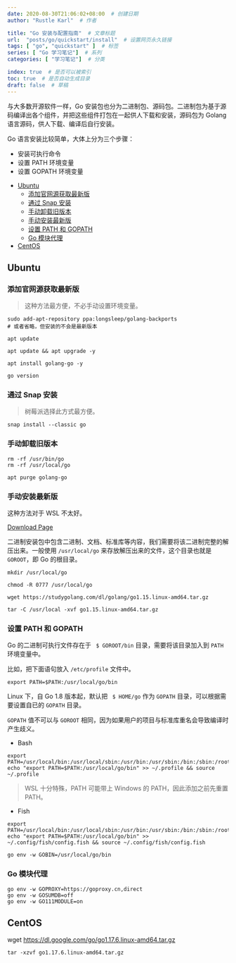 ```yaml
---
date: 2020-08-30T21:06:02+08:00  # 创建日期
author: "Rustle Karl"  # 作者

title: "Go 安装与配置指南"  # 文章标题
url:  "posts/go/quickstart/install"  # 设置网页永久链接
tags: [ "go", "quickstart" ]  # 标签
series: [ "Go 学习笔记"]  # 系列
categories: [ "学习笔记"]  # 分类

index: true  # 是否可以被索引
toc: true  # 是否自动生成目录
draft: false  # 草稿
---
```


与大多数开源软件一样，Go 安装包也分为二进制包、源码包。二进制包为基于源码编译出各个组件，并把这些组件打包在一起供人下载和安装，源码包为 Golang 语言源码，供人下载、编译后自行安装。

Go 语言安装比较简单，大体上分为三个步骤：

* 安装可执行命令
* 设置 PATH 环境变量
* 设置 GOPATH 环境变量

- [Ubuntu](#ubuntu)
  - [添加官网源获取最新版](#添加官网源获取最新版)
  - [通过 Snap 安装](#通过-snap-安装)
  - [手动卸载旧版本](#手动卸载旧版本)
  - [手动安装最新版](#手动安装最新版)
  - [设置 PATH 和 GOPATH](#设置-path-和-gopath)
  - [Go 模块代理](#go-模块代理)
- [CentOS](#centos)

## Ubuntu

### 添加官网源获取最新版

> 这种方法最方便，不必手动设置环境变量。

```shell
sudo add-apt-repository ppa:longsleep/golang-backports
# 或者省略，但安装的不会是最新版本
```

```shell
apt update

apt update && apt upgrade -y

apt install golang-go -y
```

```shell
go version
```

### 通过 Snap 安装

> 树莓派选择此方式最方便。

```shell
snap install --classic go
```

### 手动卸载旧版本

```shell
rm -rf /usr/bin/go
rm -rf /usr/local/go

apt purge golang-go
```

### 手动安装最新版

这种方法对于 WSL 不太好。

[Download Page](https://studygolang.com/dl)

二进制安装包中包含二进制、文档、标准库等内容，我们需要将该二进制完整的解压出来。一般使用 `/usr/local/go` 来存放解压出来的文件，这个目录也就是 `GOROOT`，即 Go 的根目录。

```shell
mkdir /usr/local/go

chmod -R 0777 /usr/local/go
```

```shell
wget https://studygolang.com/dl/golang/go1.15.linux-amd64.tar.gz
```

```shell
tar -C /usr/local -xvf go1.15.linux-amd64.tar.gz
```

### 设置 PATH 和 GOPATH

Go 的二进制可执行文件存在于 ` $ GOROOT/bin` 目录，需要将该目录加入到 `PATH` 环境变量中。

比如，把下面语句放入 `/etc/profile` 文件中。

```shell
export PATH=$PATH:/usr/local/go/bin
```

Linux 下，自 Go 1.8 版本起，默认把 ` $ HOME/go` 作为 `GOPATH` 目录，可以根据需要设置自已的 `GOPATH` 目录。

`GOPATH` 值不可以与 `GOROOT` 相同，因为如果用户的项目与标准库重名会导致编译时产生歧义。

- Bash

```shell
export PATH=/usr/local/bin:/usr/local/sbin:/usr/bin:/usr/sbin:/bin:/sbin:/root/bin
echo "export PATH=$PATH:/usr/local/go/bin" >> ~/.profile && source ~/.profile
```

> WSL 十分特殊，PATH 可能带上 Windows 的 PATH，因此添加之前先重置 PATH。

- Fish

```shell
export PATH=/usr/local/bin:/usr/local/sbin:/usr/bin:/usr/sbin:/bin:/sbin:/root/bin
echo "export PATH=$PATH:/usr/local/go/bin" >> ~/.config/fish/config.fish && source ~/.config/fish/config.fish
```

```shell
go env -w GOBIN=/usr/local/go/bin
```

### Go 模块代理

```shell
go env -w GOPROXY=https://goproxy.cn,direct
go env -w GOSUMDB=off
go env -w GO111MODULE=on
```

## CentOS

wget https://dl.google.com/go/go1.17.6.linux-amd64.tar.gz


```shell
tar -xzvf go1.17.6.linux-amd64.tar.gz
```
